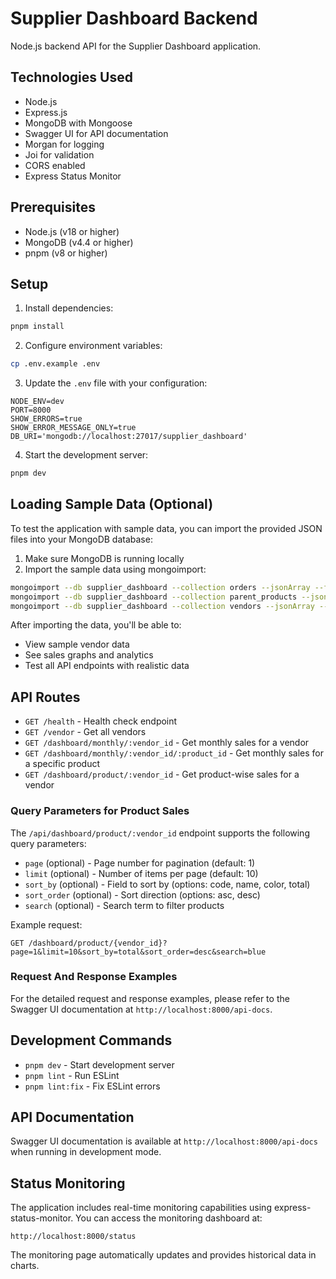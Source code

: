 # Supplier Dashboard Backend

Node.js backend API for the Supplier Dashboard application.

## Technologies Used

- Node.js
- Express.js
- MongoDB with Mongoose
- Swagger UI for API documentation
- Morgan for logging
- Joi for validation
- CORS enabled
- Express Status Monitor

## Prerequisites

- Node.js (v18 or higher)
- MongoDB (v4.4 or higher)
- pnpm (v8 or higher)

## Setup

1. Install dependencies:
```bash
pnpm install
```

2. Configure environment variables:
```bash
cp .env.example .env
```

3. Update the `.env` file with your configuration:
```properties
NODE_ENV=dev
PORT=8000
SHOW_ERRORS=true
SHOW_ERROR_MESSAGE_ONLY=true
DB_URI='mongodb://localhost:27017/supplier_dashboard'
```

4. Start the development server:
```bash
pnpm dev
```

## Loading Sample Data (Optional)

To test the application with sample data, you can import the provided JSON files into your MongoDB database:

1. Make sure MongoDB is running locally
2. Import the sample data using mongoimport:

```bash
mongoimport --db supplier_dashboard --collection orders --jsonArray --file data/orders.json
mongoimport --db supplier_dashboard --collection parent_products --jsonArray --file data/parent_products.json
mongoimport --db supplier_dashboard --collection vendors --jsonArray --file data/vendors.json
```

After importing the data, you'll be able to:
- View sample vendor data
- See sales graphs and analytics
- Test all API endpoints with realistic data

## API Routes

- `GET /health` - Health check endpoint
- `GET /vendor` - Get all vendors
- `GET /dashboard/monthly/:vendor_id` - Get monthly sales for a vendor
- `GET /dashboard/monthly/:vendor_id/:product_id` - Get monthly sales for a specific product
- `GET /dashboard/product/:vendor_id` - Get product-wise sales for a vendor

### Query Parameters for Product Sales

The `/api/dashboard/product/:vendor_id` endpoint supports the following query parameters:

- `page` (optional) - Page number for pagination (default: 1)
- `limit` (optional) - Number of items per page (default: 10)
- `sort_by` (optional) - Field to sort by (options: code, name, color, total)
- `sort_order` (optional) - Sort direction (options: asc, desc)
- `search` (optional) - Search term to filter products

Example request:
```
GET /dashboard/product/{vendor_id}?page=1&limit=10&sort_by=total&sort_order=desc&search=blue
```

### Request And Response Examples

For the detailed request and response examples, please refer to the Swagger UI documentation at `http://localhost:8000/api-docs`.

## Development Commands

- `pnpm dev` - Start development server
- `pnpm lint` - Run ESLint
- `pnpm lint:fix` - Fix ESLint errors

## API Documentation

Swagger UI documentation is available at `http://localhost:8000/api-docs` when running in development mode.

## Status Monitoring

The application includes real-time monitoring capabilities using express-status-monitor. You can access the monitoring dashboard at:

```
http://localhost:8000/status
```

The monitoring page automatically updates and provides historical data in charts.
